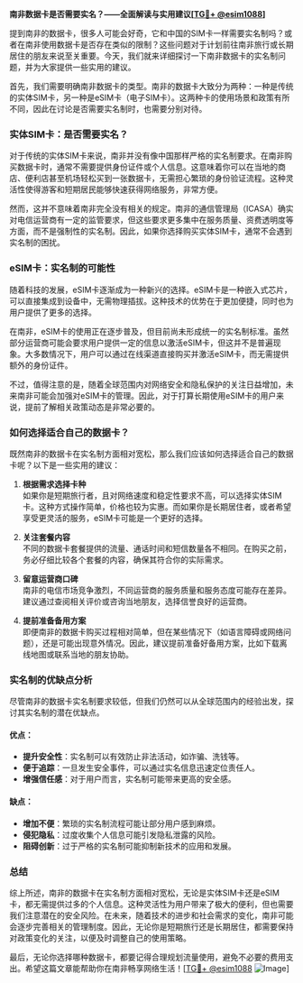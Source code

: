 **南非数据卡是否需要实名？——全面解读与实用建议[[TG💪+ @esim1088](https://t.me/s/esim1088)]**

提到南非的数据卡，很多人可能会好奇，它和中国的SIM卡一样需要实名制吗？或者在南非使用数据卡是否存在类似的限制？这些问题对于计划前往南非旅行或长期居住的朋友来说至关重要。今天，我们就来详细探讨一下南非数据卡的实名制问题，并为大家提供一些实用的建议。

首先，我们需要明确南非数据卡的类型。南非的数据卡大致分为两种：一种是传统的实体SIM卡，另一种是eSIM卡（电子SIM卡）。这两种卡的使用场景和政策有所不同，因此在讨论是否需要实名制时，也需要分别对待。

### 实体SIM卡：是否需要实名？

对于传统的实体SIM卡来说，南非并没有像中国那样严格的实名制要求。在南非购买数据卡时，通常不需要提供身份证件或个人信息。这意味着你可以在当地的商店、便利店甚至机场轻松买到一张数据卡，无需担心繁琐的身份验证流程。这种灵活性使得游客和短期居民能够快速获得网络服务，非常方便。

然而，这并不意味着南非完全没有相关的规定。南非的通信管理局（ICASA）确实对电信运营商有一定的监管要求，但这些要求更多集中在服务质量、资费透明度等方面，而不是强制性的实名制。因此，如果你选择购买实体SIM卡，通常不会遇到实名制的困扰。

### eSIM卡：实名制的可能性

随着科技的发展，eSIM卡逐渐成为一种新兴的选择。eSIM卡是一种嵌入式芯片，可以直接集成到设备中，无需物理插拔。这种技术的优势在于更加便捷，同时也为用户提供了更多的选择。

在南非，eSIM卡的使用正在逐步普及，但目前尚未形成统一的实名制标准。虽然部分运营商可能会要求用户提供一定的信息以激活eSIM卡，但这并不是普遍现象。大多数情况下，用户可以通过在线渠道直接购买并激活eSIM卡，而无需提供额外的身份证件。

不过，值得注意的是，随着全球范围内对网络安全和隐私保护的关注日益增加，未来南非可能会加强对eSIM卡的管理。因此，对于打算长期使用eSIM卡的用户来说，提前了解相关政策动态是非常必要的。

### 如何选择适合自己的数据卡？

既然南非的数据卡在实名制方面相对宽松，那么我们应该如何选择适合自己的数据卡呢？以下是一些实用的建议：

1. **根据需求选择卡种**  
   如果你是短期旅行者，且对网络速度和稳定性要求不高，可以选择实体SIM卡。这种方式操作简单，价格也较为实惠。而如果你是长期居住者，或者希望享受更灵活的服务，eSIM卡可能是一个更好的选择。

2. **关注套餐内容**  
   不同的数据卡套餐提供的流量、通话时间和短信数量各不相同。在购买之前，务必仔细比较各个套餐的内容，确保其符合你的实际需求。

3. **留意运营商口碑**  
   南非的电信市场竞争激烈，不同运营商的服务质量和服务态度可能存在差异。建议通过查阅相关评价或咨询当地朋友，选择信誉良好的运营商。

4. **提前准备备用方案**  
   即便南非的数据卡购买过程相对简单，但在某些情况下（如语言障碍或网络问题），还是可能出现意外情况。因此，建议提前准备好备用方案，比如下载离线地图或联系当地的朋友协助。

### 实名制的优缺点分析

尽管南非的数据卡实名制要求较低，但我们仍然可以从全球范围内的经验出发，探讨其实名制的潜在优缺点。

#### 优点：
- **提升安全性**：实名制可以有效防止非法活动，如诈骗、洗钱等。
- **便于追踪**：一旦发生安全事件，可以通过实名信息迅速定位责任人。
- **增强信任感**：对于用户而言，实名制可能带来更高的安全感。

#### 缺点：
- **增加不便**：繁琐的实名制流程可能让部分用户感到麻烦。
- **侵犯隐私**：过度收集个人信息可能引发隐私泄露的风险。
- **阻碍创新**：过于严格的实名制可能抑制新技术的应用和发展。

### 总结

综上所述，南非的数据卡在实名制方面相对宽松，无论是实体SIM卡还是eSIM卡，都无需提供过多的个人信息。这种灵活性为用户带来了极大的便利，但也需要我们注意潜在的安全风险。在未来，随着技术的进步和社会需求的变化，南非可能会逐步完善相关的管理制度。因此，无论你是短期旅行还是长期居住，都需要保持对政策变化的关注，以便及时调整自己的使用策略。

最后，无论你选择哪种数据卡，都要记得合理规划流量使用，避免不必要的费用支出。希望这篇文章能帮助你在南非畅享网络生活！[[TG💪+ @esim1088](https://t.me/s/esim1088) ![Image](https://i.postimg.cc/4NQfJmqS/Snipaste-2025-05-13-00-14-12.png)]